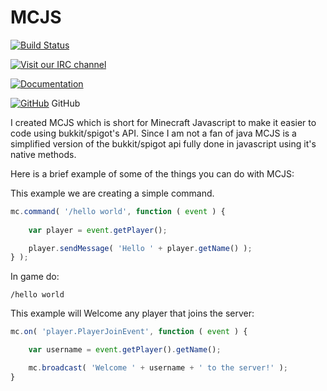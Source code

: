 # MCJS

[![Build Status](https://travis-ci.org/lukecfairchild/MCJS.svg?branch=master)](https://travis-ci.org/lukecfairchild/MCJS)

[![Visit our IRC channel](https://kiwiirc.com/buttons/irc.esper.net/MCJS.png)](https://kiwiirc.com/client/irc.esper.net/#MCJS)

[![Documentation](http://i.imgur.com/ITAGk6P.png)](https://letsbuild.net/jenkins/job/MCJS/lastStableBuild/artifact/out/index.html)

[![GitHub](https://letsbuild.net/jenkins/static/72206d2f/plugin/github/logov3.png)](https://github.com/lukecfairchild/MCJS) GitHub

I created MCJS which is short for Minecraft Javascript to make it easier 
to code using bukkit/spigot's API. Since I am not a fan of java
MCJS is a simplified version of the bukkit/spigot api fully done
in javascript using it's native methods.

Here is a brief example of some of the things you can do with MCJS:

This example we are creating a simple command.
```javascript
mc.command( '/hello world', function ( event ) {
	
	var player = event.getPlayer();

	player.sendMessage( 'Hello ' + player.getName() );
} );
```

In game do:
```
/hello world
```

This example will Welcome any player that joins the server:
```javascript
mc.on( 'player.PlayerJoinEvent', function ( event ) {

	var username = event.getPlayer().getName();

	mc.broadcast( 'Welcome ' + username + ' to the server!' );
}
```
